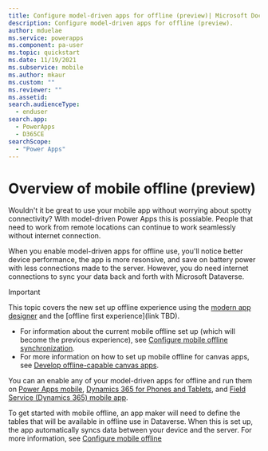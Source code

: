 ```yaml
---
title: Configure model-driven apps for offline (preview)| Microsoft Docs
description: Configure model-driven apps for offline (preview).
author: mduelae
ms.service: powerapps
ms.component: pa-user
ms.topic: quickstart
ms.date: 11/19/2021
ms.subservice: mobile
ms.author: mkaur
ms.custom: ""
ms.reviewer: ""
ms.assetid: 
search.audienceType: 
  - enduser
search.app: 
  - PowerApps
  - D365CE
searchScope:
  - "Power Apps"
---
```


# Overview of mobile offline (preview)

Wouldn't it be great to use your mobile app without worrying about spotty connectivity? With model-driven Power Apps this is possiable. People that need to work from remote locations can continue to work seamlessly without internet connection. 

When you enable model-driven apps for offline use, you'll notice better device performance, the app is more resonsive, and save on battery power with less connections made to the server. However, you do need internet connections to sync your data back and forth with Microsoft Dataverse.

> [!IMPORTANT]
> This topic covers the new set up offline experience using the [modern app designer](../maker/model-driven-apps/create-model-driven-app) and the [offline first experience](link TBD).
>   - For information about the current  mobile offline set up (which will become the previous experience), see  [Configure mobile offline synchronization](/dynamics365/mobile-app/setup-mobile-offline).
>   - For more information on how to set up mobile offline for canvas apps, see [Develop offline-capable canvas apps](../maker/canvas-apps/offline-apps.md).

You can an enable any of your model-driven apps for offline and run them on [Power Apps mobile](run-powerapps-on-mobile), [Dynamics 365 for Phones and Tablets](/dynamics365/mobile-app/overview), and [Field Service (Dynamics 365) mobile app](/dynamics365/field-service/mobile-2020-power-platform). 

To get started with mobile offline, an app maker will need to define the tables that will be available in offline use in Dataverse. When this is set up, the app automatically syncs data between your device and the server. For more information, see [Configure mobile offline](setup-mobile-offline.md)







